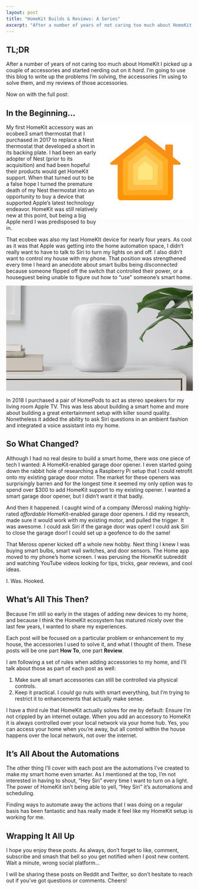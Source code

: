 ```yaml
---
layout: post
title: "HomeKit Builds & Reviews: A Series"
excerpt: "After a number of years of not caring too much about HomeKit I picked up a couple of accessories and started nerding out on it _hard_. I’m going to use this blog to write up the problems I’m solving, the accessories I’m using to solve them, and my reviews of those accessories."
---
```


## TL;DR

After a number of years of not caring too much about HomeKit I picked up a couple of accessories and started nerding out on it _hard_. I’m going to use this blog to write up the problems I’m solving, the accessories I’m using to solve them, and my reviews of those accessories. 

Now on with the full post:

## In the Beginning…

<img src="/assets/images/HomeKitIcon.png" align="right" alt="Apple's HomeKit Icon"/>My first HomeKit accessory was an ecobee3 smart thermostat that I purchased in 2017 to replace a Nest thermostat that developed a short in its backing plate. I had been an early adopter of Nest (prior to its acquisition) and had been hopeful their products would get HomeKit support. When that turned out to be a false hope I turned the premature death of my Nest thermostat into an opportunity to buy a device that supported Apple’s latest technology endeavor. HomeKit was still relatively new at this point, but being a big Apple nerd I was predisposed to buy in.

That ecobee was also my last HomeKIt device for nearly four years. As cool as it was that Apple was getting into the home automation space, I didn’t really want to have to talk to Siri to turn my lights on and off. I also didn’t want to control my house with my phone. That position was strengthened every time I heard an anecdote about smart bulbs being disconnected because someone flipped off the switch that controlled their power, or a houseguest being unable to figure out how to “use” someone’s smart home.

![The original white HomePod, on a shelf](/assets/images/homepod-white-shelf.jpeg)

In 2018 I purchased a pair of HomePods to act as stereo speakers for my living room Apple TV. This was less about building a smart home and more about building a great entertainment setup with killer sound quality. Nonetheless it added the ability to ask Siri questions in an ambient fashion and integrated a voice assistant into my home.

## So What Changed?

Although I had no real desire to build a smart home, there _was_ one piece of tech I wanted: A HomeKit-enabled garage door opener. I even started going down the rabbit hole of researching a Raspberry Pi setup that I could retrofit onto my existing garage door motor. The market for these openers was surprisingly barren and for the longest time it seemed my only option was to spend over $300 to add HomeKit support to my existing opener. I wanted a smart garage door opener, but I didn’t want it that badly.

And then it happened. I caught wind of a company (Meross) making highly-rated _affordable_ HomeKit-enabled garage door openers. I did my research, made sure it would work with my existing motor, and pulled the trigger. It was awesome. I could ask Siri if the garage door was open! I could ask Siri to close the garage door! I could set up a geofence to do the same!

That Meross opener kicked off a whole new hobby. Next thing I knew I was buying smart bulbs, smart wall switches, and door sensors. The Home app moved to my phone’s home screen. I was perusing the HomeKit subreddit and watching YouTube videos looking for tips, tricks, gear reviews, and cool ideas.

I. Was. Hooked.

## What’s All This Then?

Because I’m still so early in the stages of adding new devices to my home, and because I think the HomeKit ecosystem has matured nicely over the last few years, I wanted to share my experiences.

Each post will be focused on a particular problem or enhancement to my house, the accessories I used to solve it, and what I thought of them. These posts will be one part **How To**, one part **Review**.

I am following a set of rules when adding accessories to my home, and I’ll talk about those as part of each post as well:

1.	Make sure all smart accessories can still be controlled via physical controls. 
2.	Keep it practical. I *could* go nuts with smart everything, but I’m trying to restrict it to enhancements that actually make sense. 

I have a third rule that HomeKit actually solves for me by default: Ensure I’m not crippled by an internet outage. When you add an accessory to HomeKit it is always controlled over your local network via your home hub. Yes, you can access your home when you’re away, but all control within the house happens over the local network, not over the internet.

## It’s All About the Automations

The other thing I’ll cover with each post are the automations I’ve created to make my smart home even smarter. As I mentioned at the top, I’m not interested in having to shout, “Hey Siri” every time I want to turn on a light. The power of HomeKit isn’t being able to yell, “Hey Siri” it’s automations and scheduling.

Finding ways to automate away the actions that I was doing on a regular basis has been fantastic and has really made it feel like my HomeKit setup is working for me.

## Wrapping It All Up

I hope you enjoy these posts. As always, don’t forget to like, comment, subscribe and smash that bell so you get notified when I post new content. Wait a minute, wrong social platform…

I will be sharing these posts on Reddit and Twitter, so don’t hesitate to reach out if you’ve got questions or comments. Cheers!